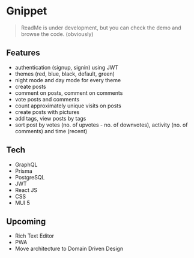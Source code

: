 # Gnippet

> ReadMe is under development, but you can check the demo and browse the code. (obviously)

## Features

- authentication (signup, signin) using JWT
- themes (red, blue, black, default, green)
- night mode and day mode for every theme
- create posts
- comment on posts, comment on comments
- vote posts and comments
- count approximately unique visits on posts
- create posts with pictures
- add tags, view posts by tags
- sort post by votes (no. of upvotes - no. of downvotes), activity (no. of comments) and time (recent)

## Tech

- GraphQL
- Prisma
- PostgreSQL
- JWT
- React JS
- CSS
- MUI 5

## Upcoming 

- Rich Text Editor
- PWA
- Move architecture to Domain Driven Design
